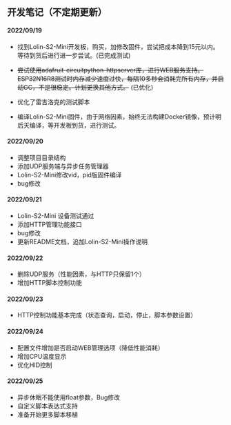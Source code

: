 ## 开发笔记（不定期更新）

#### 2022/09/19

- 找到Lolin-S2-Mini开发板，购买，加修改固件，尝试把成本降到15元以内。等待到货后进行进一步尝试。(已完成测试)

- ~~尝试使用adafruit-circuitpython-httpserver库，进行WEB服务支持。ESP32N16R8测试时内存减少速度过快，每隔10多秒会消耗完所有内存，并启动GC，不是很稳定。计划更换其他方式。~~ (已优化)

- 优化了雷吉洛克的测试脚本
- 编译Lolin-S2-Mini固件，由于网络因素，始终无法构建Docker镜像，预计明后天编译，等开发板到货，进行测试。

#### 2022/09/20

- 调整项目目录结构
- 添加UDP服务端与异步任务管理器
- Lolin-S2-Mini修改vid，pid版固件编译
- bug修改

#### 2022/09/21

- Lolin-S2-Mini 设备测试通过
- 添加HTTP管理功能接口
- bug修改
- 更新README文档，追加Lolin-S2-Mini操作说明

#### 2022/09/22

- 删除UDP服务（性能因素，与HTTP只保留1个）
- 增加HTTP脚本控制功能

#### 2022/09/23

- HTTP控制功能基本完成（状态查询，启动，停止，脚本参数设置）

#### 2022/09/24

- 配置文件增加是否启动WEB管理选项（降低性能消耗）
- 增加CPU温度显示
- 优化HID控制

#### 2022/09/25

- 异步休眠不能使用float参数，Bug修改
- 自定义脚本表达式支持
- 准备开始更多脚本移植
